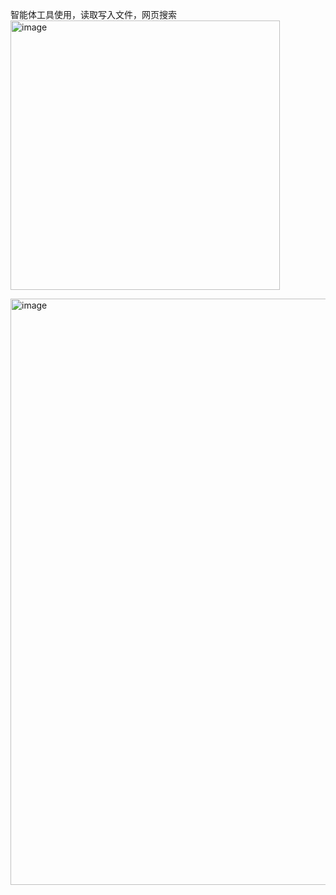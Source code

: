 智能体工具使用，读取写入文件，网页搜索
<img width="431" alt="image" src="https://github.com/user-attachments/assets/e7044db2-80f6-4728-9b07-ff3d5b79fb7a">

<img width="938" alt="image" src="https://github.com/user-attachments/assets/a72390d6-3fb0-4e29-ae97-88d6f682a898">
